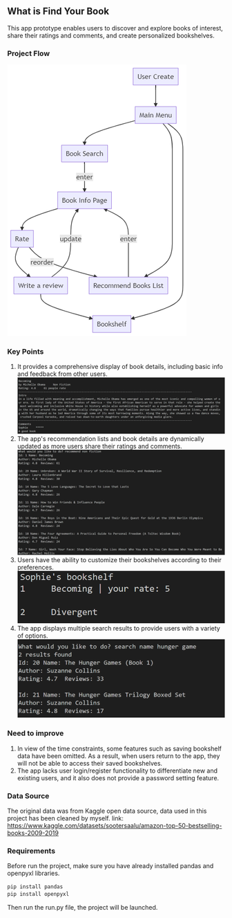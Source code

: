 ## What is Find Your Book   
This app prototype enables users to discover and explore books of interest, share their ratings and comments, and create personalized bookshelves. 

### Project Flow 
![avatar](Readme_sources/Project%20Flowchart.png) 

### Key Points  
1. It provides a comprehensive display of book details, including basic info and feedback from other users. 
   ![avatar](Readme_sources/book%20info.png)
2. The app's recommendation lists and book details are dynamically updated as more users share their  ratings and comments.   
   ![avatar](Readme_sources/recommend.png) 
3. Users have the ability to customize their bookshelves according to their preferences. 
   ![avatar](Readme_sources/bookshelf.png) 
4. The app displays multiple search results to provide users with a variety of options.
   ![avatar](Readme_sources/search.png) 

### Need to improve 
1. In view of the time constraints, some features such as saving bookshelf data have been omitted. As a result, when users return to the app, they will not be able to access their saved bookshelves.
2. The app lacks user login/register functionality to differentiate new and existing users, and it also does not provide a password setting feature. 
   
### Data Source 
The original data was from Kaggle open data source, data used in this project has been cleaned by myself. 
link: https://www.kaggle.com/datasets/sootersaalu/amazon-top-50-bestselling-books-2009-2019 

### Requirements 
Before run the project, make sure you have already installed pandas and openpyxl libraries. 
``` python 
pip install pandas 
pip install openpyxl 
``` 
Then run the run.py file, the project will be launched.